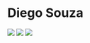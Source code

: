 # Diego Souza
<div class="container">
  <a href="README_EN.md" target="_blank"><img src="diegosrc/icons/bandeira-do-brasil.png" target="_blank"></a>
  <a href="README_PT.md" target="_blank"><img src="diegosrc/icons/reino-unido.png" target="_blank"></a>
  <a href="README.md" target="_blank"><img src="diegosrc/icons/botao-home.png" target="_blank"></a>
</div>
